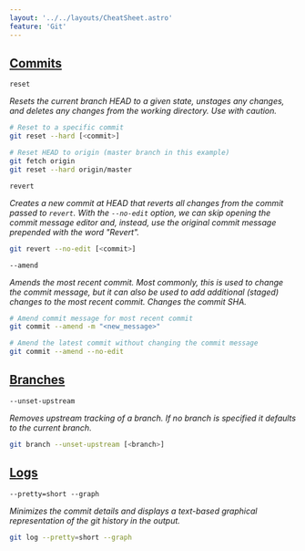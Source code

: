```yaml
---
layout: '../../layouts/CheatSheet.astro'
feature: 'Git'
---
```


## [Commits](#commits)

`reset`

_Resets the current branch HEAD to a given state, unstages any changes, and deletes any changes from the working directory. Use with caution._

```bash
# Reset to a specific commit
git reset --hard [<commit>]

# Reset HEAD to origin (master branch in this example)
git fetch origin
git reset --hard origin/master
```

`revert`

_Creates a new commit at HEAD that reverts all changes from the commit passed to `revert`. With the `--no-edit` option, we can skip opening the commit message editor and, instead, use the original commit message prepended with the word "Revert"._

```bash
git revert --no-edit [<commit>]
```

`--amend`

_Amends the most recent commit. Most commonly, this is used to change the commit message, but it can also be used to add additional (staged) changes to the most recent commit. Changes the commit SHA._

```bash
# Amend commit message for most recent commit
git commit --amend -m "<new_message>"

# Amend the latest commit without changing the commit message
git commit --amend --no-edit
```

## [Branches](#branches)

`--unset-upstream`

_Removes upstream tracking of a branch. If no branch is specified it defaults to the current branch._

```bash
git branch --unset-upstream [<branch>]
```

## [Logs](#logs)

`--pretty=short --graph`

_Minimizes the commit details and displays a text-based graphical representation of the git history in the output._

```bash
git log --pretty=short --graph
```
